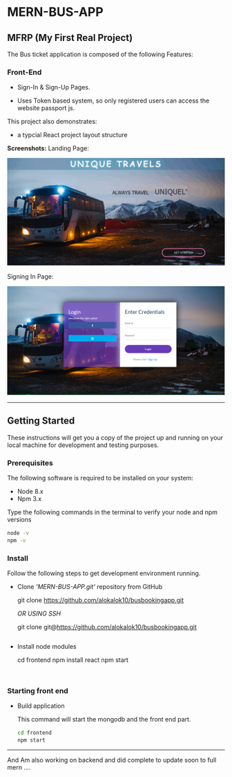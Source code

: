 # MERN-BUS-APP
## MFRP (My First Real Project) 



The Bus ticket application is composed of the following Features:

### Front-End

* Sign-In & Sign-Up Pages.

* Uses Token based system, so only registered users can access the website  passport js.






This project also demonstrates:

* a typcial React project layout structure

**Screenshots:**
Landing Page:

![](documentationResources/bus.gif)

Signing In Page:

![](documentationResources/signin.png)


---




## Getting Started

These instructions will get you a copy of the project up and running on your local machine for development and testing purposes.

### Prerequisites

The following software is required to be installed on your system:

* Node 8.x
* Npm 3.x

Type the following commands in the terminal to verify your node and npm versions

```bash
node -v
npm -v
```

### Install

Follow the following steps to get development environment running.

* Clone _'MERN-BUS-APP.git'_ repository from GitHub

 
  git clone  https://github.com/alokalok10/busbookingapp.git
 

   _OR USING SSH_

 
  git clone git@https://github.com/alokalok10/busbookingapp.git
  ```

* Install node modules

  
   
   cd frontend
   npm install react
   npm start
   ```


### Starting  front end 

* Build application

  This command will start the mongodb and the front end part.

  ```bash
  cd frontend
  npm start
  
  ```


---

And Am also working on backend and did complete to update soon to full mern ....


